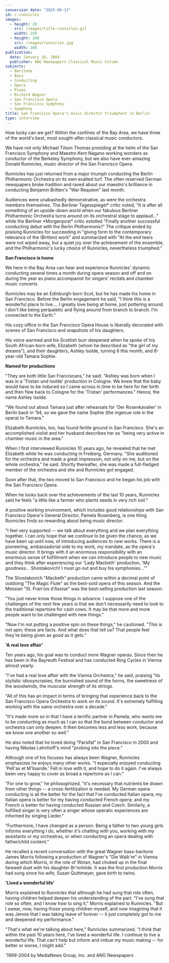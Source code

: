```yaml
---
conversion date: "2025-08-13"
id: c-runnicles
images:
  - height: 28
    src: /images/title-runnicles.gif
    width: 250
  - height: 200
    src: /images/runnicles.jpg
    width: 160
publication:
  date: January 16, 2004
  publisher: ANG Newspapers Classical Music Column
subjects:
  - Baritone
  - Bass
  - Conducting
  - Opera
  - Piano
  - Richard Wagner
  - San Francisco Opera
  - San Francisco Symphony
  - Symphony
title: San Francisco Opera's music director triumphant in Berlin
type: interview
---
```


How lucky can we get? Within the confines of the Bay Area, we have three of the world's best, most sought-after classical music conductors.

We have not only Michael Tilson Thomas presiding at the helm of the San Francisco Symphony and Maestro Kent Nagano working wonders as conductor of the Berkeley Symphony, but we also have ever-amazing Donald Runnicles, music director of the San Francisco Opera.

Runnicles has just returned from a major triumph conducting the Berlin Philharmonic Orchestra on its own exalted turf. The often reserved German newspapers broke tradition and raved about our maestro's brilliance in conducting Benjamin Britten's "War Requiem" last month.

Audiences were unabashedly demonstrative, as were the orchestra members themselves. The Berliner Tagesspiegel* critic noted, "It is after all something of an upside-down world when our fabulous Berliner Philharmonic Orchestra turns around on its orchestral stage to applaud..." while the Berliner *Morgenpost\* critic extolled "Finally another successful conducting debut with the Berlin Philharmonic!" The critique ended by praising Runnicles for succeeding in "giving form to the contemporary relevance of the (Britten) work" and summarized with "At the end tears were not wiped away, but a quiet joy over the achievement of the ensemble, and the Philharmonic's lucky choice of Runnicles, nevertheless triumphed."

**San Francisco is home**

We here in the Bay Area can hear and experience Runnicles' dynamic conducting several times a month during opera season and off and on during the year as piano accompanist for singers' recitals and chamber music concerts.

Runnicles may be an Edinburgh-born Scot, but he has made his home in San Francisco. Before the Berlin engagement he said, "I think this is a wonderful place to live.... I greatly love being at home, just pottering around. I don't like being peripatetic and flying around from branch to branch. I'm connected to the Earth."

His cozy office in the San Francisco Opera House is liberally decorated with scenes of San Francisco and snapshots of his daughters.

His voice warmed and his Scottish burr deepened when he spoke of his South African-born wife, Elizabeth (whom he described as "the girl of my dreams"), and their daughters, Ashley Isolde, turning 6 this month, and 8-year-old Tamara Sophie.

**Named for productions**

"They are both little San Franciscans," he said. "Ashley was born when I was in a 'Tristan und Isolde' production in Cologne. We knew that the baby would have to be induced so I came across in time to be here for her birth and then flew back to Cologne for the 'Tristan' performances." Hence, the name Ashley Isolde.

"We found out about Tamara just after rehearsals for 'Der Rosenkavalier' in Berlin back in '94, so we gave the name Sophie (the ingenue role in the opera) to Tamara."

Elizabeth Runnicles, too, has found fertile ground in San Francisco. She's an accomplished violist and her husband describes her as "being very active in chamber music in the area."

When I first interviewed Runnicles 10 years ago, he revealed that he met Elizabeth while he was conducting in Freiberg, Germany. "She auditioned for the orchestra and made a great impression, not only on me, but on the whole orchestra," he said. Shortly thereafter, she was made a full-fledged member of the orchestra and she and Runnicles got engaged.

Soon after that, the two moved to San Francisco and he began his job with the San Francisco Opera.

When he looks back over the achievements of the last 10 years, Runnicles said he feels "a little like a farmer who plants seeds in very rich soil."

A positive working environment, which includes good relationships with San Francisco Opera's General Director, Pamela Rosenberg, is one thing Runnicles finds so rewarding about being music director.

"I feel very supported -- we talk about everything and we plan everything together. I can only hope that we continue to be given the chance, as we have been up until now, of introducing audiences to new works. There is a pioneering, ambassadorial side to my work, my mandate, as the opera's music director. It brings with it an enormous responsibility with an enormous sense of fulfillment when we can introduce people to new music and they think after experiencing our 'Lady Macbeth' production, 'My goodness... Shostakovich! I must go out and buy his symphonies...'"

The Shostakovich "Macbeth" production came within a decimal point of outdoing "The Magic Flute" as the best-sold opera of this season. And the Messian "St. Fran'ois d'Assise" was the best-selling production last season.

"You just never know those things in advance. I suppose one of the challenges of the next few years is that we don't necessarily need to look to the traditional repertoire for cash cows. It may be that more and more people want to be challenged with new things."

"Now I'm not putting a positive spin on these things," he cautioned. "This is not spin; these are facts. And what does that tell us? That people feel they're being given as good as it gets."

**'A real love affair'**

Ten years ago, his goal was to conduct more Wagner operas. Since then he has been in the Bayreuth Festival and has conducted Ring Cycles in Vienna almost yearly.

"I've had a real love affair with the Vienna Orchestra," he said, praising "its stylistic idiosyncrasies, the burnished sound of the horns, the sweetness of the woodwinds, the muscular strength of its strings.

"All of this has an impact in terms of bringing that experience back to the San Francisco Opera Orchestra to work on its sound. It's extremely fulfilling working with the same orchestra over a decade."

"It's made more so in that I have a terrific partner in Pamela, who wants me to be conducting as much as I can so that the bond between conductor and orchestra can only deepen. It then becomes less and less work, because we know one another so well."

He also noted that he loved doing "Parsifal" in San Francisco in 2000 and having Nikolas Lehnhoff's mind "probing into the piece."

Although one of his focuses has always been Wagner, Runnicles emphasizes he enjoys many other works. "I especially enjoyed conducting 'Pell'as et M'lisande.' Fell in love with it, and hope to do it again. I've always been very happy to cover as broad a repertoire as I can."

"For one to grow," he philosophized, "it's necessary that nutrients be drawn from other things -- a cross-fertilization is needed. My German opera conducting is all the better for the fact that I've conducted Italian opera; my Italian opera is better for my having conducted French opera; and my French is better for having conducted Russian and Czech. Similarly, a fulfilled singer is very often a singer whose operatic experiences are informed by singing Lieder."

"Furthermore, I have changed as a person. Being a father to two young girls informs everything I do, whether it's chatting with you, working with my assistants or my orchestras, or when conducting an opera dealing with father/child content."

He recalled a recent conversation with the great Wagner bass-baritone James Morris following a production of Wagner's "Die Walk're" in Vienna during which Morris, in the role of Wotan, had choked up in the final farewell duet with his daughter Br'nnhilde. It was the first production Morris had sung since his wife, Susan Quittmeyer, gave birth to twins.

**'Lived a wonderful life'**

Morris explained to Runnicles that although he had sung that role often, having children helped deepen his understanding of the part. "I've sung that role so often, and I know how to sing it," Morris explained to Runnicles. "But I swear, now, having those young children myself, and now imagining that it was Jennie that I was taking leave of forever -- it just completely got to me and deepened my performance."

"That's what we're talking about here," Runnicles summarized. "I think that within the past 10 years here, I've lived a wonderful life. I continue to live a wonderful life. That can't help but inform and imbue my music making -- for better or worse, I might add."

'1999-2004 by MediaNews Group, Inc. and ANG Newspapers
